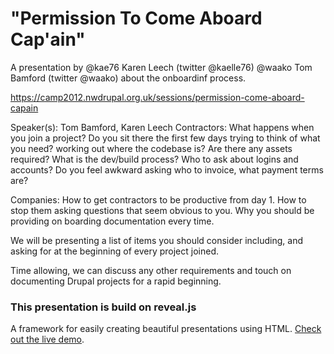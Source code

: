 # "Permission To Come Aboard Cap'ain"

A presentation by @kae76 Karen Leech (twitter @kaelle76) @waako Tom Bamford (twitter @waako) about the onboardinf process. 

https://camp2012.nwdrupal.org.uk/sessions/permission-come-aboard-capain

Speaker(s): 
Tom Bamford, Karen Leech
Contractors:
What happens when you join a project?
Do you sit there the first few days trying to think of what you need?
working out where the codebase is?
Are there any assets required?
What is the dev/build process?
Who to ask about logins and accounts?
Do you feel awkward asking who to invoice, what payment terms are?

Companies:
How to get contractors to be productive from day 1.
How to stop them asking questions that seem obvious to you.
Why you should be providing on boarding documentation every time.

We will be presenting a list of items you should consider including, and asking for at the beginning of every project joined.

Time allowing, we can discuss any other requirements and touch on documenting Drupal projects for a rapid beginning.

### This presentation is build on reveal.js

A framework for easily creating beautiful presentations using HTML. [Check out the live demo](http://lab.hakim.se/reveal-js/).